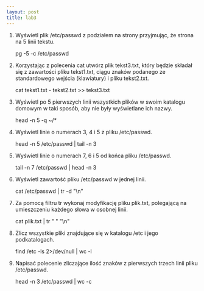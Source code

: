 ```yaml
---
layout: post
title: lab3
---
```


1. Wyświetl plik /etc/passwd z podziałem na strony przyjmując, że strona na 5 linii tekstu.

    pg -5 -c /etc/passwd

2. Korzystając z polecenia cat utwórz plik tekst3.txt, który będzie składał się z zawartości pliku tekst1.txt, ciągu znaków podanego ze standardowego wejścia (klawiatury) i pliku tekst2.txt.

    cat tekst1.txt - tekst2.txt >> tekst3.txt

3. Wyświetl po 5 pierwszych linii wszystkich plików w swoim katalogu domowym w taki sposób, aby nie były wyświetlane ich nazwy.

    head -n 5 -q ~/*

4. Wyświetl linie o numerach 3, 4 i 5 z pliku /etc/passwd.

    head -n 5 /etc/passwd | tail -n 3

5. Wyświetl linie o numerach 7, 6 i 5 od końca pliku /etc/passwd.

    tail -n 7 /etc/passwd | head -n 3

6. Wyświetl zawartość pliku /etc/passwd w jednej linii.

    cat /etc/passwd | tr -d "\n"

7. Za pomocą filtru tr wykonaj modyfikację pliku plik.txt, polegającą na umieszczeniu każdego słowa w osobnej linii.

    cat plik.txt | tr " " "\n"

8. Zlicz wszystkie pliki znajdujące się w katalogu /etc i jego podkatalogach.

    find /etc -ls 2>/dev/null | wc -l

9. Napisać polecenie zliczające ilość znaków z pierwszych trzech linii pliku /etc/passwd.

    head -n 3 /etc/passwd | wc -c